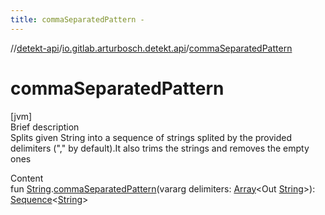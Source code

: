 ```yaml
---
title: commaSeparatedPattern -
---
```

//[detekt-api](../index.md)/[io.gitlab.arturbosch.detekt.api](index.md)/[commaSeparatedPattern](comma-separated-pattern.md)



# commaSeparatedPattern  
[jvm]  
Brief description  
Splits given String into a sequence of strings splited by the provided delimiters ("," by default).It also trims the strings and removes the empty ones  
  
  
Content  
fun [String](https://kotlinlang.org/api/latest/jvm/stdlib/kotlin/-string/index.html).[commaSeparatedPattern](comma-separated-pattern.md)(vararg delimiters: [Array](https://kotlinlang.org/api/latest/jvm/stdlib/kotlin/-array/index.html)<Out [String](https://kotlinlang.org/api/latest/jvm/stdlib/kotlin/-string/index.html)>): [Sequence](https://kotlinlang.org/api/latest/jvm/stdlib/kotlin.sequences/-sequence/index.html)<[String](https://kotlinlang.org/api/latest/jvm/stdlib/kotlin/-string/index.html)>  



